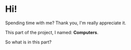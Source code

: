 # Hi!


Spending time with me? Thank you, I'm really appreciate it.


This part of the project, I named: **Computers**.


So what is in this part?

